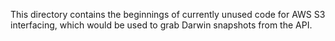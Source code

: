 This directory contains the beginnings of currently unused code for AWS S3 interfacing, which would be used to grab Darwin snapshots from the API.